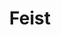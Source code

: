 ---
layout: post
category: concert
title: Feist
artists: 
- Feist
place: 
- Élysée Montmartre
country: France
city: Paris
---